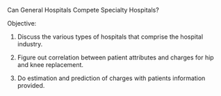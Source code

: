 Can General Hospitals Compete Specialty Hospitals?

Objective:
1. Discuss the various types of hospitals that comprise the hospital industry.

2. Figure out correlation between patient attributes and charges for hip and knee replacement.

3. Do estimation and prediction of charges with patients information provided.


